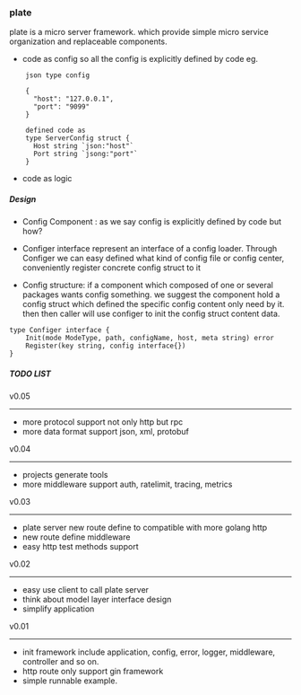 ### plate
plate is a micro server framework. which provide simple micro service organization and replaceable components. 

* code as config so all the config is explicitly defined by code
eg.

```cassandraql
    json type config
    
    {
      "host": "127.0.0.1",
      "port": "9099"
    }
    
    defined code as
    type ServerConfig struct {
      Host string `json:"host"`
      Port string `jsong:"port"`
    }

```



* code as logic

##### Design

* Config Component : as we say config is explicitly defined by code but how?

* Configer interface represent an interface of a config loader. Through 
Configer we can easy defined what kind of config file or config center,
conveniently register concrete config struct to it

* Config structure: if a component which composed of one or several packages wants
config something. we suggest the component hold a config struct which
defined the specific config content only need by it. then then caller will use 
configer to init the config struct content data.

```
type Configer interface {
	Init(mode ModeType, path, configName, host, meta string) error
	Register(key string, config interface{})
}
``` 

##### TODO LIST
v0.05

---
* more protocol support not only http but rpc
* more data format support json, xml, protobuf

v0.04

---
* projects generate tools
* more middleware support auth, ratelimit, tracing, metrics

v0.03

---

* plate server new route define to compatible with more golang http   
* new route define middleware
* easy http test methods support

v0.02

---

* easy use client to call plate server
* think about model layer interface design
* simplify application
  
v0.01

---

* init framework include application, config, error, logger, middleware, controller and so on.
* http route only support gin framework 
* simple runnable example.
